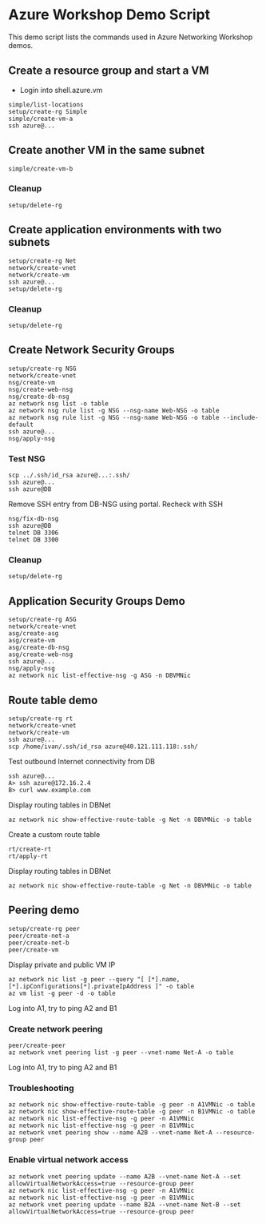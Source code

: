 # Azure Workshop Demo Script

This demo script lists the commands used in Azure Networking Workshop demos.

## Create a resource group and start a VM

* Login into shell.azure.vm

```
simple/list-locations
setup/create-rg Simple
simple/create-vm-a
ssh azure@...
```

## Create another VM in the same subnet

```
simple/create-vm-b
```

### Cleanup

```
setup/delete-rg
```

## Create application environments with two subnets

```
setup/create-rg Net
network/create-vnet
network/create-vm
ssh azure@...
setup/delete-rg
```

### Cleanup

```
setup/delete-rg
```

## Create Network Security Groups

```
setup/create-rg NSG
network/create-vnet
nsg/create-vm
nsg/create-web-nsg
nsg/create-db-nsg
az network nsg list -o table
az network nsg rule list -g NSG --nsg-name Web-NSG -o table
az network nsg rule list -g NSG --nsg-name Web-NSG -o table --include-default
ssh azure@...
nsg/apply-nsg
```

### Test NSG

```
scp ../.ssh/id_rsa azure@...:.ssh/
ssh azure@...
ssh azure@DB
```

Remove SSH entry from DB-NSG using portal. Recheck with SSH

```
nsg/fix-db-nsg
ssh azure@DB
telnet DB 3306
telnet DB 3300
```

### Cleanup

```
setup/delete-rg
```

## Application Security Groups Demo

```
setup/create-rg ASG
network/create-vnet
asg/create-asg
asg/create-vm
asg/create-db-nsg
asg/create-web-nsg
ssh azure@...
nsg/apply-nsg
az network nic list-effective-nsg -g ASG -n DBVMNic
```

## Route table demo

```
setup/create-rg rt
network/create-vnet
network/create-vm
ssh azure@...
scp /home/ivan/.ssh/id_rsa azure@40.121.111.118:.ssh/
```

Test outbound Internet connectivity from DB

```
ssh azure@...
A> ssh azure@172.16.2.4
B> curl www.example.com
```

Display routing tables in DBNet

```
az network nic show-effective-route-table -g Net -n DBVMNic -o table
```

Create a custom route table

```
rt/create-rt
rt/apply-rt
```

Display routing tables in DBNet

```
az network nic show-effective-route-table -g Net -n DBVMNic -o table
```

## Peering demo

```
setup/create-rg peer
peer/create-net-a
peer/create-net-b
peer/create-vm
```

Display private and public VM IP

```
az network nic list -g peer --query "[ [*].name,[*].ipConfigurations[*].privateIpAddress ]" -o table
az vm list -g peer -d -o table
```

Log into A1, try to ping A2 and B1

### Create network peering

```
peer/create-peer
az network vnet peering list -g peer --vnet-name Net-A -o table
```

Log into A1, try to ping A2 and B1

### Troubleshooting

```
az network nic show-effective-route-table -g peer -n A1VMNic -o table
az network nic show-effective-route-table -g peer -n B1VMNic -o table
az network nic list-effective-nsg -g peer -n A1VMNic
az network nic list-effective-nsg -g peer -n B1VMNic
az network vnet peering show --name A2B --vnet-name Net-A --resource-group peer
```

### Enable virtual network access

```
az network vnet peering update --name A2B --vnet-name Net-A --set allowVirtualNetworkAccess=true --resource-group peer
az network nic list-effective-nsg -g peer -n A1VMNic
az network nic list-effective-nsg -g peer -n B1VMNic
az network vnet peering update --name B2A --vnet-name Net-B --set allowVirtualNetworkAccess=true --resource-group peer
```
